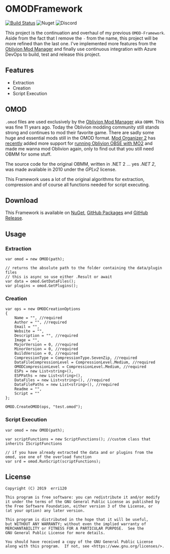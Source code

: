 # OMODFramework

[![Build Status](https://dev.azure.com/erri120/OMODFramework/_apis/build/status/erri120.OMODFramework?branchName=master)](https://dev.azure.com/erri120/OMODFramework/_build/latest?definitionId=3&branchName=master)
![Nuget](https://img.shields.io/nuget/v/OMODFramework)
![Discord](https://img.shields.io/discord/648941417783361571?logo=discord)

This project is the continuation and overhaul of my previous `OMOD-Framework`. Aside from the fact that I remove the `-` from the name, this project will be more refined than the last one. I've implemented more features from the [Oblivion Mod Manager](https://www.nexusmods.com/oblivion/mods/2097) and finally use continuous integration with Azure DevOps to build, test and release this project.

## Features

- Extraction
- Creation
- Script Execution

## OMOD

`.omod` files are used exclusively by the [Oblivion Mod Manager](https://www.nexusmods.com/oblivion/mods/2097) aka `OBMM`. This was fine 11 years ago. Today the Oblivion modding community still stands strong and continues to mod their favorite game. There are sadly some huge and essential mods still in the OMOD format. [Mod Organizer 2](https://github.com/Modorganizer2/modorganizer) has [recently](https://github.com/ModOrganizer2/modorganizer/releases/tag/v2.2.0) added more support for [running Oblivion OBSE with MO2](https://github.com/ModOrganizer2/modorganizer/wiki/Running-Oblivion-OBSE-with-MO2) and made me wanna mod Oblivion again, only to find out that you still need OBMM for some stuff.

The source code for the original OBMM, written in .NET 2 ... yes _.NET 2_, was made available in 2010 under the _GPLv2_ license.

This Framework uses a lot of the original algorithms for extraction, compression and of course all functions needed for script executing.

## Download

This Framework is available on [NuGet](https://www.nuget.org/packages/OMODFramework/), [GitHub Packages](https://github.com/erri120/OMODFramework/packages/63159) and [GitHub Release](https://github.com/erri120/OMODFramework/releases).

## Usage

### Extraction

```cSharp
var omod = new OMOD(path);

// returns the absolute path to the folder containing the data/plugin files
// this is async so use either .Result or await
var data = omod.GetDataFiles();
var plugins = omod.GetPlugins();
```

### Creation

```cSharp
var ops = new OMODCreationOptions
{
    Name = "", //required
    Author = "", //required
    Email = "",
    Website = "",
    Description = "", //required
    Image = "",
    MajorVersion = 0, //required
    MinorVersion = 0, //required
    BuildVersion = 0, //required
    CompressionType = CompressionType.SevenZip, //required
    DataFileCompressionLevel = CompressionLevel.Medium, //required
    OMODCompressionLevel = CompressionLevel.Medium, //required
    ESPs = new List<string>(),
    ESPPaths = new List<string>(),
    DataFiles = new List<string>(), //required
    DataFilePaths = new List<string>(), //required
    Readme = "",
    Script = ""
};

OMOD.CreateOMOD(ops, "test.omod");
```

### Script Execution

```cSharp
var omod = new OMOD(path);

var scriptFunctions = new ScriptFunctions(); //custom class that inherits IScriptFunctions

// if you have already extracted the data and or plugins from the omod, use one of the overload function
var srd = omod.RunScript(scriptFunctions);
```

## License

```text
Copyright (C) 2019  erri120

This program is free software: you can redistribute it and/or modify
it under the terms of the GNU General Public License as published by
the Free Software Foundation, either version 3 of the License, or
(at your option) any later version.

This program is distributed in the hope that it will be useful,
but WITHOUT ANY WARRANTY; without even the implied warranty of
MERCHANTABILITY or FITNESS FOR A PARTICULAR PURPOSE.  See the
GNU General Public License for more details.

You should have received a copy of the GNU General Public License
along with this program.  If not, see <https://www.gnu.org/licenses/>.
```
